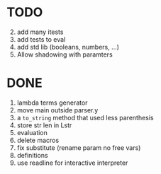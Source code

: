# TODO
2. add many itests
8. add tests to eval
13. add std lib (booleans, numbers, ...)
14. Allow shadowing with paramters

# DONE
1. lambda terms generator
4. move main outside parser.y
3. a `to_string` method that used less parenthesis
5. store str len in Lstr
6. evaluation
7. delete macros
9. fix substitute (rename param no free vars)
10. definitions
12. use readline for interactive interpreter
